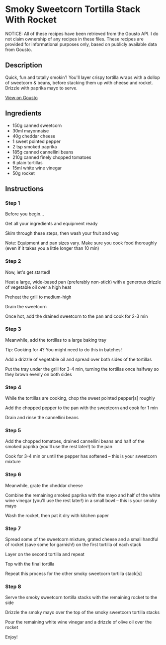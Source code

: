 # Smoky Sweetcorn Tortilla Stack With Rocket 

NOTICE: All of these recipes have been retrieved from the Gousto API. I do not claim ownership of any recipes in these files. These recipes are provided for informational purposes only, based on publicly available data from Gousto.

## Description

Quick, fun and totally smokin'! You'll layer crispy tortilla wraps with a dollop of sweetcorn & beans, before stacking them up with cheese and rocket. Drizzle with paprika mayo to serve.

[View on Gousto](https://www.gousto.co.uk/recipes/cookbook/smoky-sweetcorn-tortilla-stack-with-rocket)

## Ingredients

- 150g canned sweetcorn
- 30ml mayonnaise
- 40g cheddar cheese
- 1 sweet pointed pepper
- 2 tsp smoked paprika
- 185g canned cannellini beans
- 210g canned finely chopped tomatoes
- 6 plain tortillas
- 15ml white wine vinegar
- 50g rocket

## Instructions


### Step 1

Before you begin...

Get all your ingredients and equipment ready

Skim through these steps, then wash your fruit and veg

Note: Equipment and pan sizes vary. Make sure you cook food thoroughly (even if it takes you a little longer than 10 min)


### Step 2

Now, let's get started!

Heat a large, wide-based pan (preferably non-stick) with a generous drizzle of vegetable oil over a high heat

Preheat the grill to medium-high

Drain the sweetcorn

Once hot, add the drained sweetcorn to the pan and cook for 2-3 min


### Step 3

Meanwhile, add the tortillas to a large baking tray

Tip: Cooking for 4? You might need to do this in batches!

Add a drizzle of vegetable oil and spread over both sides of the tortillas

Put the tray under the grill for 3-4 min, turning the tortillas once halfway so they brown evenly on both sides


### Step 4

While the tortillas are cooking, chop the sweet pointed pepper<span class="text-danger">[s]</span> roughly

Add the chopped pepper to the pan with the sweetcorn and cook for 1 min

Drain and rinse the cannellini beans


### Step 5

Add the chopped tomatoes, drained cannellini beans and half of the smoked paprika (you'll use the rest later!) to the pan

Cook for 3-4 min or until the pepper has softened – this is your sweetcorn mixture


### Step 6

Meanwhile, grate the cheddar cheese

Combine the remaining smoked paprika with the mayo and half of the white wine vinegar (you'll use the rest later!) in a small bowl – this is your smoky mayo

Wash the rocket, then pat it dry with kitchen paper


### Step 7

Spread some of the sweetcorn mixture, grated cheese and a small handful of rocket (save some for garnish!) on the first tortilla of each stack

Layer on the second tortilla and repeat

Top with the final tortilla

Repeat this process for the other smoky sweetcorn tortilla stack<span class="text-danger">[s]</span>

### Step 8

Serve the smoky sweetcorn tortilla stacks with the remaining rocket to the side

Drizzle the smoky mayo over the top of the smoky sweetcorn tortilla stacks

Pour the remaining white wine vinegar and a drizzle of olive oil over the rocket

Enjoy!

